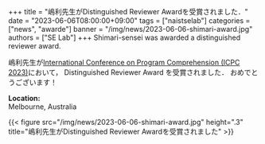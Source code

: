 +++
title = "嶋利先生がDistinguished Reviewer Awardを受賞されました．"
date = "2023-06-06T08:00:00+09:00"
tags = ["naistselab"]
categories = ["news", "awarde"]
banner = "/img/news/2023-06-06-shimari-award.jpg"
authors = ["SE Lab"]
+++
Shimari-sensei was awarded a distinguished reviewer award.

嶋利先生が[International Conference on Program Comprehension (ICPC 2023)](https://conf.researchr.org/home/icpc-2023)において， Distinguished Reviewer Award を受賞されました．
おめでとうございます！

**Location:** <br>
Melbourne, Australia

{{< figure src="/img/news/2023-06-06-shimari-award.jpg" height=".3" title="嶋利先生がDistinguished Reviewer Awardを受賞されました" >}}